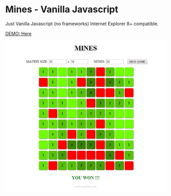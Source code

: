 #    Mines   -   Vanilla Javascript

  Just Vanilla Javascript (no frameworks)
  Internet Explorer 8+ compatible.

  [DEMO: Here](http://www.razor3ds.com/ftp/Mines2/)

![ScreenShot](minesScreenshot.jpg)
